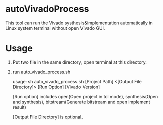 # autoVivadoProcess
This tool can run the Vivado systhesis&implementation automatically in Linux system terminal without open Vivado GUI.

# Usage
1. Put two file in the same directory, open terminal at this directory.
2. run auto_vivado_process.sh
	
	usage: sh auto_vivado_process.sh [Project Path] <[Output File Directory]> [Run Option] [Vivado Version]
  
	[Run option] includes open(Open project in tcl mode), synthesis(Open and synthesis), bitstream(Generate bitstream and open implement result)
  
	[Output File Directory] is optional.
